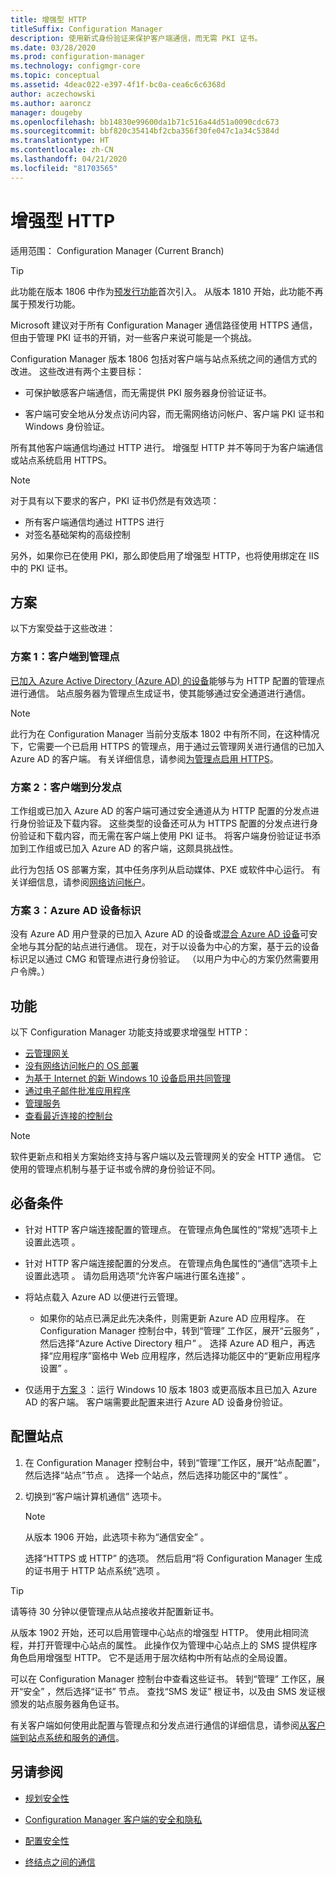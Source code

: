 ```yaml
---
title: 增强型 HTTP
titleSuffix: Configuration Manager
description: 使用新式身份验证来保护客户端通信，而无需 PKI 证书。
ms.date: 03/28/2020
ms.prod: configuration-manager
ms.technology: configmgr-core
ms.topic: conceptual
ms.assetid: 4deac022-e397-4f1f-bc0a-cea6c6c6368d
author: aczechowski
ms.author: aaroncz
manager: dougeby
ms.openlocfilehash: bb14830e99600da1b71c516a44d51a0090cdc673
ms.sourcegitcommit: bbf820c35414bf2cba356f30fe047c1a34c5384d
ms.translationtype: HT
ms.contentlocale: zh-CN
ms.lasthandoff: 04/21/2020
ms.locfileid: "81703565"
---
```

# <a name="enhanced-http"></a>增强型 HTTP

适用范围：  Configuration Manager (Current Branch)

<!--1356889,1358460-->

> [!Tip]  
> 此功能在版本 1806 中作为[预发行功能](../../servers/manage/pre-release-features.md)首次引入。 从版本 1810 开始，此功能不再属于预发行功能。  

Microsoft 建议对于所有 Configuration Manager 通信路径使用 HTTPS 通信，但由于管理 PKI 证书的开销，对一些客户来说可能是一个挑战。

Configuration Manager 版本 1806 包括对客户端与站点系统之间的通信方式的改进。 这些改进有两个主要目标：  

- 可保护敏感客户端通信，而无需提供 PKI 服务器身份验证证书。  

- 客户端可安全地从分发点访问内容，而无需网络访问帐户、客户端 PKI 证书和 Windows 身份验证。  

所有其他客户端通信均通过 HTTP 进行。 增强型 HTTP 并不等同于为客户端通信或站点系统启用 HTTPS。<!-- SCCMDocs issue #1212 -->

> [!Note]  
> 对于具有以下要求的客户，PKI 证书仍然是有效选项：  
>
> - 所有客户端通信均通过 HTTPS 进行  
> - 对签名基础架构的高级控制
>
> 另外，如果你已在使用 PKI，那么即使启用了增强型 HTTP，也将使用绑定在 IIS 中的 PKI 证书。



## <a name="scenarios"></a><a name="bkmk_scenario"></a> 方案

以下方案受益于这些改进：  

### <a name="scenario-1-client-to-management-point"></a><a name="bkmk_scenario1"></a> 方案 1：客户端到管理点

<!--1356889-->
[已加入 Azure Active Directory (Azure AD) 的设备](/azure/active-directory/devices/concept-azure-ad-join)能够与为 HTTP 配置的管理点进行通信。 站点服务器为管理点生成证书，使其能够通过安全通道进行通信。

> [!Note]  
> 此行为在 Configuration Manager 当前分支版本 1802 中有所不同，在这种情况下，它需要一个已启用 HTTPS 的管理点，用于通过云管理网关进行通信的已加入 Azure AD 的客户端。 有关详细信息，请参阅[为管理点启用 HTTPS](../../clients/manage/cmg/certificates-for-cloud-management-gateway.md#bkmk_mphttps)。  

### <a name="scenario-2-client-to-distribution-point"></a><a name="bkmk_scenario2"></a> 方案 2：客户端到分发点

<!--1358228-->
工作组或已加入 Azure AD 的客户端可通过安全通道从为 HTTP 配置的分发点进行身份验证及下载内容。 这些类型的设备还可从为 HTTPS 配置的分发点进行身份验证和下载内容，而无需在客户端上使用 PKI 证书。 将客户端身份验证证书添加到工作组或已加入 Azure AD 的客户端，这颇具挑战性。

此行为包括 OS 部署方案，其中任务序列从启动媒体、PXE 或软件中心运行。 有关详细信息，请参阅[网络访问帐户](accounts.md#network-access-account)。<!--1358278-->

### <a name="scenario-3-azure-ad-device-identity"></a><a name="bkmk_scenario3"></a> 方案 3：Azure AD 设备标识

<!--1358460-->
没有 Azure AD 用户登录的已加入 Azure AD 的设备或[混合 Azure AD 设备](/azure/active-directory/devices/concept-azure-ad-join-hybrid)可安全地与其分配的站点进行通信。 现在，对于以设备为中心的方案，基于云的设备标识足以通过 CMG 和管理点进行身份验证。 （以用户为中心的方案仍然需要用户令牌。）  


## <a name="features"></a>功能

以下 Configuration Manager 功能支持或要求增强型 HTTP：

- [云管理网关](../../clients/manage/cmg/plan-cloud-management-gateway.md)
- [没有网络访问帐户的 OS 部署](../../../osd/plan-design/planning-considerations-for-automating-tasks.md#enhanced-http)
- [为基于 Internet 的新 Windows 10 设备启用共同管理](../../../comanage/tutorial-co-manage-new-devices.md)
- [通过电子邮件批准应用程序](../../../apps/deploy-use/app-approval.md#bkmk_email-approve)
- [管理服务](../../../develop/adminservice/overview.md)
- [查看最近连接的控制台](../../servers/manage/admin-console.md#bkmk_viewconnected)

> [!Note]  
> 软件更新点和相关方案始终支持与客户端以及云管理网关的安全 HTTP 通信。 它使用的管理点机制与基于证书或令牌的身份验证不同。<!-- SCCMDocs issue #1148 -->


## <a name="prerequisites"></a>必备条件  

- 针对 HTTP 客户端连接配置的管理点。 在管理点角色属性的“常规”选项卡上设置此选项  。  

- 针对 HTTP 客户端连接配置的分发点。 在管理点角色属性的“通信”选项卡上设置此选项  。 请勿启用选项“允许客户端进行匿名连接”  。  

- 将站点载入 Azure AD 以便进行云管理。  

    - 如果你的站点已满足此先决条件，则需更新 Azure AD 应用程序。 在 Configuration Manager 控制台中，转到“管理”  工作区，展开“云服务”  ，然后选择“Azure Active Directory 租户”  。 选择 Azure AD 租户，再选择“应用程序”窗格中 Web 应用程序，然后选择功能区中的“更新应用程序设置”   。  

- 仅适用于[方案 3](#bkmk_scenario3)  ：运行 Windows 10 版本 1803 或更高版本且已加入 Azure AD 的客户端。 客户端需要此配置来进行 Azure AD 设备身份验证。<!-- SCCMDocs issue 1126 -->


## <a name="configure-the-site"></a>配置站点

1. 在 Configuration Manager 控制台中，转到“管理”工作区，展开“站点配置”，然后选择“站点”节点    。 选择一个站点，然后选择功能区中的“属性”  。  

2. 切换到“客户端计算机通信”  选项卡。

    > [!Note]
    > 从版本 1906 开始，此选项卡称为“通信安全”  。<!-- SCCMDocs#1645 -->  

    选择“HTTPS 或 HTTP”  的选项。 然后启用“将 Configuration Manager 生成的证书用于 HTTP 站点系统”选项  。

> [!Tip]
> 请等待 30 分钟以便管理点从站点接收并配置新证书。

<!--3798957-->
从版本 1902 开始，还可以启用管理中心站点的增强型 HTTP。 使用此相同流程，并打开管理中心站点的属性。 此操作仅为管理中心站点上的 SMS 提供程序角色启用增强型 HTTP。 它不是适用于层次结构中所有站点的全局设置。

可以在 Configuration Manager 控制台中查看这些证书。 转到“管理”  工作区，展开“安全”  ，然后选择“证书”  节点。 查找“SMS 发证”  根证书，以及由 SMS 发证根颁发的站点服务器角色证书。

有关客户端如何使用此配置与管理点和分发点进行通信的详细信息，请参阅[从客户端到站点系统和服务的通信](communications-between-endpoints.md#Planning_Client_to_Site_System)。


## <a name="see-also"></a>另请参阅

- [规划安全性](../security/plan-for-security.md)  

- [Configuration Manager 客户端的安全和隐私](../../clients/deploy/plan/security-and-privacy-for-clients.md)  

- [配置安全性](../security/configure-security.md)  

- [终结点之间的通信](communications-between-endpoints.md)  
